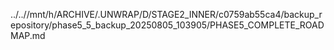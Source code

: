 ../..//mnt/h/ARCHIVE/.UNWRAP/D/STAGE2_INNER/c0759ab55ca4/backup_repository/phase5_5_backup_20250805_103905/PHASE5_COMPLETE_ROADMAP.md